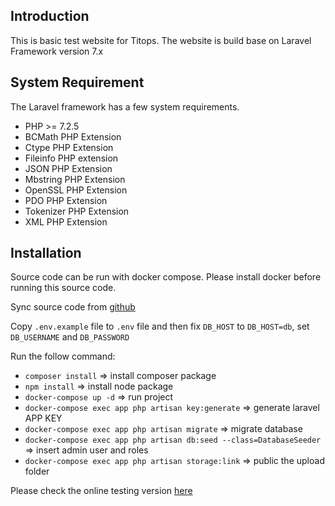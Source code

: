 ## Introduction

This is basic test website for Titops. The website is build base on Laravel Framework version 7.x

## System Requirement

The Laravel framework has a few system requirements. 

- PHP >= 7.2.5
- BCMath PHP Extension
- Ctype PHP Extension
- Fileinfo PHP extension
- JSON PHP Extension
- Mbstring PHP Extension
- OpenSSL PHP Extension
- PDO PHP Extension
- Tokenizer PHP Extension
- XML PHP Extension

## Installation

Source code can be run with docker compose. Please install docker before running this source code.

Sync source code from [github](https://github.com/tu801/tmt-titops.git)

Copy `.env.example` file to `.env` file and then fix `DB_HOST` to `DB_HOST=db`, set `DB_USERNAME` and `DB_PASSWORD`

Run the follow command:

- `composer install` => install composer package
- `npm install` => install node package
- `docker-compose up -d` => run project
- `docker-compose exec app php artisan key:generate` => generate laravel APP KEY
- `docker-compose exec app php artisan migrate` => migrate database
- `docker-compose exec app php artisan db:seed --class=DatabaseSeeder` => insert admin user and roles
- `docker-compose exec app php artisan storage:link` => public the upload folder 

Please check the online testing version [here](http://titops.embergame.com/)
